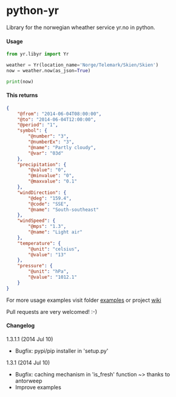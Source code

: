 python-yr
=================
Library for the norwegian wheather service yr.no in python.

#### Usage
```python
from yr.libyr import Yr

weather = Yr(location_name='Norge/Telemark/Skien/Skien')
now = weather.now(as_json=True)

print(now)
```

#### This returns
```json
{
    "@from": "2014-06-04T08:00:00", 
    "@to": "2014-06-04T12:00:00", 
    "@period": "1", 
    "symbol": {
        "@number": "3", 
        "@numberEx": "3", 
        "@name": "Partly cloudy", 
        "@var": "03d"
    }, 
    "precipitation": {
        "@value": "0", 
        "@minvalue": "0", 
        "@maxvalue": "0.1"
    }, 
    "windDirection": {
        "@deg": "159.4", 
        "@code": "SSE", 
        "@name": "South-southeast"
    }, 
    "windSpeed": {
        "@mps": "1.3", 
        "@name": "Light air"
    }, 
    "temperature": {
        "@unit": "celsius", 
        "@value": "13"
    }, 
    "pressure": {
        "@unit": "hPa", 
        "@value": "1012.1"
    }
}
```

For more usage examples visit folder [examples](/yr/examples) or project [wiki](https://github.com/wckd/python-yr/wiki)

Pull requests are very welcomed! :-)

#### Changelog

1.3.1.1 (2014 Jul 10)

* Bugfix: pypi/pip installer in 'setup.py'

1.3.1 (2014 Jul 10)

* Bugfix: caching mechanism in 'is_fresh' function ~> thanks to antorweep
* Improve examples

